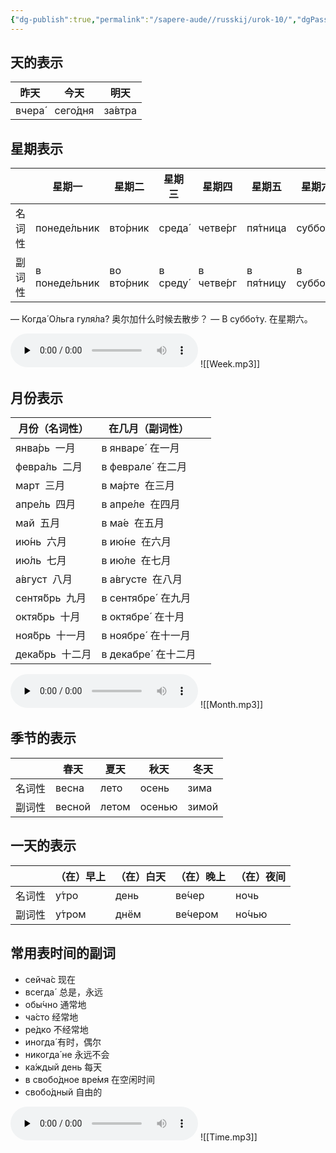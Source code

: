 ```yaml
---
{"dg-publish":true,"permalink":"/sapere-aude//russkij/urok-10/","dgPassFrontmatter":true}
---
```


## 天的表示
| 昨天     | 今天       | 明天      |
| ------ | -------- | ------- |
| вчера́ | сего́дня | за́втра |

## 星期表示

|     | 星期一            | 星期二         | 星期三      | 星期四        | 星期五        | 星期六        | 星期天            |
| --- | -------------- | ----------- | -------- | ---------- | ---------- | ---------- | -------------- |
| 名词性 | понеде́льник   | вто́рник    | среда́   | четве́рг   | пя́тница   | суббо́та   | воскресе́нье   |
| 副词性 | в понеде́льник | во вто́рник | в среду́ | в четве́рг | в пя́тницу | в суббо́ту | в воскресе́нье |
— Когда́ О́льга гуля́ла?  奥尔加什么时候去散步？
— В суббо́ту.  在星期六。

<audio id="audio" controls="" preload="none">
<source id="mp3" src="https://huangyahui.com/img/user/TARDIS/Assets/2024/week.mp3">
</audio>
![[Week.mp3]]

## 月份表示

| 月份（名词性）       | 在几月（副词性）         |     |
| ------------- | ---------------- | --- |
| янва́рь  一月   | в январе́  在一月   |     |
| февра́ль  二月  | в феврале́  在二月  |     |
| март  三月      | в ма́рте  在三月    |     |
| апре́ль  四月   | в апре́ле  在四月   |     |
| май  五月       | в ма́е  在五月      |     |
| ию́нь  六月     | в ию́не  在六月     |     |
| ию́ль  七月     | в ию́ле  在七月     |     |
| а́вгуст  八月   | в а́вгусте  在八月  |     |
| сентя́брь  九月 | в сентябре́  在九月 |     |
| октя́брь  十月  | в октябре́  在十月  |     |
| ноя́брь  十一月  | в ноябре́  在十一月  |     |
| дека́брь  十二月 | в декабре́  在十二月 |     |
<audio id="audio" controls="" preload="none">
<source id="mp3" src="https://huangyahui.com/img/user/TARDIS/Assets/2024/Month.mp3">
</audio>
![[Month.mp3]]

## 季节的表示
|     | 春天     | 夏天    | 秋天     | 冬天    |
| --- | ------ | ----- | ------ | ----- |
| 名词性 | весна  | лето  | осень  | зима  |
| 副词性 | весной | летом | осенью | зимой |

## 一天的表示
|     | （在）早上  | （在）白天 | （在）晚上    | （在）夜间  |
| --- | ------ | ----- | -------- | ------ |
| 名词性 | у́тро  | день  | ве́чер   | ночь   |
| 副词性 | у́тром | днём  | ве́чером | но́чью |
## 常用表时间的副词

- сейча́с 现在
- всегда́  总是，永远
- обы́чно 通常地
- ча́сто 经常地
- ре́дко 不经常地
- иногда́ 有时，偶尔
- никогда́ не 永远不会
- ка́ждый день 每天
- в свобо́дное вре́мя 在空闲时间
- свобо́дный 自由的

<audio id="audio" controls="" preload="none">
<source id="mp3" src="https://huangyahui.com/img/user/TARDIS/Assets/2024/Time.mp3">
</audio>
![[Time.mp3]]

